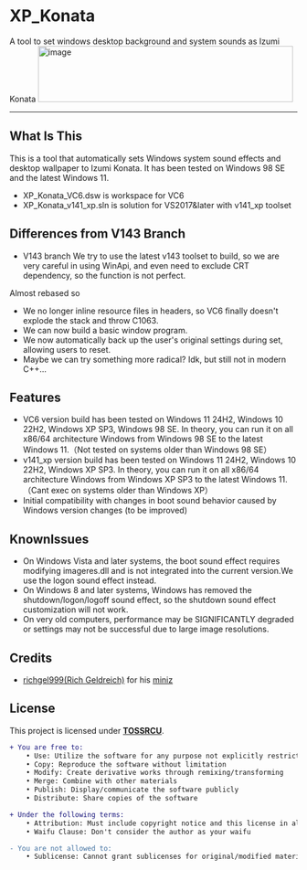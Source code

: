 # XP_Konata
A tool to set windows desktop background and system sounds as Izumi Konata
<img width="446" height="98" alt="image" src="https://github.com/user-attachments/assets/12ca5791-6d11-41df-8ca0-a9bc8b140416" />

---
## What Is This
This is a tool that automatically sets Windows system sound effects and desktop wallpaper to Izumi Konata. It has been tested on Windows 98 SE and the latest Windows 11.

- XP_Konata_VC6.dsw is workspace for VC6
- XP_Konata_v141_xp.sln is solution for VS2017&later with v141_xp toolset
## Differences from V143 Branch

- V143 branch We try to use the latest v143 toolset to build, so we are very careful in using WinApi, and even need to exclude CRT dependency, so the function is not perfect.

Almost rebased so

- We no longer inline resource files in headers, so VC6 finally doesn't explode the stack and throw C1063.
- We can now build a basic window program.
- We now automatically back up the user's original settings during set, allowing users to reset.
- Maybe we can try something more radical? Idk, but still not in modern C++...
## Features

- VC6 version build has been tested on Windows 11 24H2, Windows 10 22H2, Windows XP SP3, Windows 98 SE. In theory, you can run it on all x86/64 architecture Windows from Windows 98 SE to the latest Windows 11.（Not tested on systems older than Windows 98 SE）
- v141_xp version build has been tested on Windows 11 24H2, Windows 10 22H2, Windows XP SP3. In theory, you can run it on all x86/64 architecture Windows from Windows XP SP3 to the latest Windows 11.（Cant exec on systems older than Windows XP）
- Initial compatibility with changes in boot sound behavior caused by Windows version changes (to be improved)
## KnownIssues

- On Windows Vista and later systems, the boot sound effect requires modifying imageres.dll and is not integrated into the current version.We use the logon sound effect instead.
- On Windows 8 and later systems, Windows has removed the shutdown/logon/logoff sound effect, so the shutdown sound effect customization will not work.
- On very old computers, performance may be SIGNIFICANTLY degraded or settings may not be successful due to large image resolutions.

## Credits

- [richgel999(Rich Geldreich)](https://github.com/richgel999/) for his [miniz](https://github.com/richgel999/miniz)

## License

This project is licensed under [**TOSSRCU**](LICENSE).
```diff
+ You are free to:
	• Use: Utilize the software for any purpose not explicitly restricted
	• Copy: Reproduce the software without limitation
	• Modify: Create derivative works through remixing/transforming
	• Merge: Combine with other materials
	• Publish: Display/communicate the software publicly
	• Distribute: Share copies of the software

+ Under the following terms:
	• Attribution: Must include copyright notice and this license in all copies
	• Waifu Clause: Don't consider the author as your waifu

- You are not allowed to:
	• Sublicense: Cannot grant sublicenses for original/modified material

```
